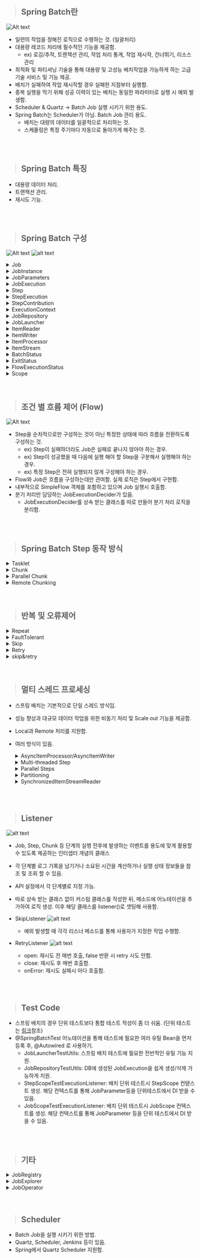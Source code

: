 > ## Spring Batch란

![Alt text](image/image-0.png)

- 일련의 작업을 정해진 로직으로 수행하는 것. (일괄처리)
- 대용량 레코드 처리에 필수적인 기능을 제공함.
  - ex) 로깅/추적, 트랜잭션 관리, 작업 처리 통계, 작업 재시작, 건너뛰기, 리소스 관리
- 최적화 및 파티셔닝 기술을 통해 대용량 및 고성능 배치작업을 가능하게 하는 고급 기술 서비스 및 기능 제공.
- 배치가 실패하여 작업 재시작할 경우 실패한 지점부터 실행함.
- 중복 실행을 막기 위해 성공 이력이 있는 배치는 동일한 파라미터로 실행 시 예외 발생함.
- Scheduler & Quartz -> Batch Job 실행 시키기 위한 용도.
- Spring Batch는 Scheduler가 아님. Batch Job 관리 용도.
  - 배치는 대량의 데이터를 일괄적으로 처리하는 것.
  - 스케줄링은 특정 주기마다 자동으로 돌아가게 해주는 것.

<br/>
<br/>

> ## Spring Batch 특징

- 대용량 데이터 처리.
- 트랜잭션 관리.
- 재시도 기능.

<br/>
<br/>

> ## Spring Batch 구성

![Alt text](image/image.png)
![alt text](image/image-16.png)

<details>
    <summary>Job</summary>

- 배치 처리 과정을 하나의 단위로 만들어 놓은 객체.
- 배치 처리 과정에 있어 전체 계층 최상단에 위치.
- SimpleJob (순차적으로 step 실행 시키는 job)
- FlowJob (특정한 조건과 흐름에 따라 Step 구성하여 실행 시키는 job)

  ![alt text](image/image-7.png)

</details>

<details>
    <summary>JobInstance</summary>

- Job 실행 될 때 생성되는 하나의 Job 논리 실행 단위이며, Job의 상태정보를 가짐.
- Job 실행 시점이 다르므로 Job 실행을 구분해야함.
- DB에서 저장된 캐시 ((Job + JobParameter)해싱) 확인 후 기존 캐시된 instance 없으면 새로 만듬.
- 기본적으로 SpringBoot는 job을 모두 실행함. 설정을 통해 ApplicationRunner 구현체를 통해 실행할 수 있도록 하기. (spring.batch.job.enabled = false)
- </details>

<details>
    <summary>JobParameters</summary>

- JobInstance 구별 역할 및 JobInstance에 보내는 매개변수 역할.
- String, Double, Long, Date 4가지 형식만 지원함.
- 생성 및 바인딩 방법.
  - 앱 실행시 주입 (Java -jar LogBatch.jar requestDate=20210101)
  - 코드로 생성 (JobParameterBuilder, DefaultJobParametersConvertor)
  - SpEL 이용 (@Value("#{jobParameter[requestDate]}"), @JobScope, @StepScope)
- Step에서 사용가능.

</details>

<details>
    <summary>JobExecution</summary>

- JobInstance 실행 결과 상태, 시작시간, 종료시간, 생성시간 등의 정보를 담고 있음.
- FAILED, COMPLETED 등 실행 결과 상태를 가지며, COMPLETED는 실행 완료로 간주되어 재실행 불가능. FAILED는 재실행 가능. 즉, 하나의 JobInstance 실행 결과가 COMPLETED가 될 때까지 JobInstance 재실행 가능.
- 캐시된 JobInstance가 있는 경우, Failed 경우에만 동일한 JobInstance 실행 가능.

  ![alt text](image/image-8.png)
  ![alt text](image/image-9.png)

</details>

<details>
    <summary>Step</summary>

- Job의 배치처리를 정의하고 컨트롤하는데 필요한 모든 정보를 가지고 있는 도메인 객체.
- 배치작업을 어떻게 구성하고 실행할 것인지 Job의 세부작업을 Task 기반으로 설정하고 명세한 객체.
- Job은 최소 1개 이상의 step을 가져야함.
- 기본 구현체
  - TaskletStep (가장 기본이 되는 클래스. Tasklet 타입의 구현체 제어)
  - PartitionStep (멀티스레드 방식으로 Step을 여러개로 분리해서 실행)
  - JobStep (Step 내에서 Job 실행. job->step->job->step)
  - FlowStep (Step 안에서 Flow 실행)
- 기본적으로 Job은 여러 Step으로 구성되며, 각 Step은 실제 해야할 일들이 정의되어 있음.

  ![alt text](image/image-10.png)

</details>

<details>
    <summary>StepExecution</summary>

- Step 실행 시도를 의미하며 실행 중 발생한 정도들을 저장하는 객체.
- Step의 시작, 종료, 상태 등의 정보, JobExecution에 저장되는 정보 외에 Read Count, Write Count, Commit Count, Skip Count 등의 정보를 가짐.
- Job이 재실행 되더라도 이미 성공한 Step은 재실행하지 않으며 실패한 Step부터 실행됨.
- Job 하나에 여러 Step이 있을 때, 실패한 Step 이후의 Step은 실행 되지 않으므로 실패 이후의 Step은 StepExecution 생성 안됨.
- StepExecution 하나라도 실패한다면 JobExecution 실패함.

  ![alt text](image/image-11.png)

</details>

<details>
  <summary>StepContribution</summary>

- 청크 프로세스의 변경사항을 버퍼링 한 후 StepExecution 업데이트하는 도메인 객체.
- 청크 커밋 직전 StepExecution의 apply 메서드를 호출하여 상태를 업데이트 함.

  ![alt text](image/image-12.png)

</details>

<details>
    <summary>ExecutionContext</summary>

- 키 값으로 된 컬렉션으로 StepExecution, JobExecution 객체 상태를 저장하고 공유하는 객체.

  - JobExecutionContext: Commit 시점에 데이터 저장. 각 Job별 하나씩 가짐. Job 간 공유 안됨. 해당 Job의 Step간 공유 가능.
  - StepExecutionContext: 실행 사이에 데이터 저장. 각 Step별 하나씩 가짐. Step 간 공유 안됨.

  ![alt text](image/image-13.png)

</details>

<details>
    <summary>JobRepository</summary>

- 위에서 설명한 모든 용어의 처리 정보와 배치 작업 정보를 저장하는 저장소.

  ![alt text](image/image-14.png)

</details>

<details>
    <summary>JobLauncher</summary>

- Job과 JobParameter 인자를 받아 Job 실행하고 최종 Client에게 JobExecution 반환.
- 동기적 실행. (기본값으로 JobExecution 획득하고 배치 처리를 완료한 이후 Client에게 JobExecution 반환. 스케줄러 배치 처리에 적합.)
- 비동기적 실행. (TaskExecutor를 SimpleAsyncTaskExecutor로 설정. JobExecution 획득 후 바로 Client에게 JobExecution 반환. http 요청에 의한 배치처리에 적합.)

  ![alt text](image/image-15.png)

</details>

<details>
    <summary>ItemReader</summary>

- Step에서 Item 읽어오는 인터페이스.
- DB, File, XML, JSON, JMS(Java Message Service) 등 다양한 데이터 소스를 읽어오는 역할.
  - FlatFileItemReader (2차원 데이터로 표현된 유형의 파일 처리)
  - StaxEventItemReader (XML 유형 파일 처리)
  - JsonItemReader (JSON 유형 파일 처리)
  - 자세한 사항은 필요할 때 찾아보기 [링크](https://tonylim.tistory.com/434)
- Spring Batch에서 지원하지 않는 Reader가 필요할 경우 인터페이스를 활용하여 직접 만들 수 있음.
- Spring의 JdbcTemplate는 분할 처리를 지원하지 않으므로(기본적으로 select만 사용할 경우 조건에 맞는 모든 데이터를 가져오므로) 개발자가 직접 limit, offset 작업을 해주어야 함. 이를 해결하기 위한 방법으로 Cursor, Paging가 있음.(DB 처리 방식)
- Cursor
  - JDBC ResultSet 기본 메커니즘을 사용함. (ResultSet이 Open 될 때마다 next() 메소드가 호출되어 DB 데이터를 반환하는 형식)
  - Streaming 형식으로 데이터를 처리함.
  - DB와 커넥션을 맺은 경우 fetchSize 만큼 조회 후 메모리에 저장. 저장된 메모리에서 하나씩 읽아옴. (fetchSize가 없으면 select 구문이 여러번 돌아 비효율적. 단, 메모리 사용량이 증가함.)
  - DB와의 SocketTimeout을 충분히 큰 값으로 설정해야 함. (하나의 Connection으로 Batch가 끝날때까지 사용되기 때문에 중간에 연결이 끊길 수 있음. 따라서 오래 걸리는 Batch는 PagingItemReader를 사용하는게 더 나음.)
- Paging

  - 한번에 Page 단위로 데이터를 처리.
  - 한번에 설정한 Page Size 만큼 데이터를 읽어옴. (페이징 단위의 결과만 메모리에 할당하므로 메모리 사용량을 줄일 수 있음.)
  - 페이지를 읽을 때 마다 Connection을 맺고 끊음. (Connection 유지 시간이 길지 않을 때 사용.)
  - Spring Batch는 offset과 limit을 PageSize에 맞게 자동으로 생성해줌. 단, 쿼리는 개별적으로 실행함.
  - 각 페이지마다 새로운 쿼리를 실행하므로 페이징시 결과를 정렬하는 것이 중요함. 따라서, Order By 사용 권장됨.

  ![alt text](image/image-6.png)

</details>

<details>
    <summary>ItemWriter</summary>

- DB, File, XML, JSON, JMS(Java Message Service) 등 다양한 형태로 데이터를 쓰는 역할.
  - FlatFileItemWriter (2차원 데이터 유형의 파일 처리)
  - StaxEventItemWriter (XML 유형 파일 처리)
  - JsonFileItemWriter (JSON 유형 파일 처리)
  - 자세한 사항은 필요할 때 찾아보기 [링크](https://tonylim.tistory.com/435)
- DB의 경우 ChunkSize 만큼 쌓아서 일괄 처리함.

</details>

<details>
    <summary>ItemProcessor</summary>

- Writer, Reader 사이에서 비즈니스 로직을 처리하는 역할.
- 필수는 아니며 비즈니스 로직을 따로 정리하기 위해 사용함.
- 주의점으로 repeatChunk 실습에서 java와 kotlin의 반복 출력 갯수가 다른데 이유는 다음과 같음.
  - List<String> 이 주어졌을때, ItemProcessor<String, String>은 List의 아이템 하나당 한번 실행되는 것이 아님. List<String> 하나를 받아 한번 실행되는 것임. List<String>의 아이템 하나 하나에 String::UpperCase 를 적용 후 전체 변환한 아이템들을 ItemProcessor로 리턴하는 것일뿐임. 즉, 아이템 하나하나에 적용을 하고 싶다면 코틀린 처럼 it->{} 을 사용하고 리턴해야함.

</details>

<details>
  <summary>ItemStream</summary>

- ItemReader와 ItemWriter 처리 과정 중 상태를 저장하고 오류가 발생하면 해당 상태를 참조하여 실패한 곳에서 재시작 하도록 지원함.
- ExecutionContext를 매개변수로 받아 상태 정보를 업데이트함.
- ItemReader, ItemWriter에서 ItemStream을 구현하고 있음.

</details>

<details>
    <summary>BatchStatus</summary>

- JobExecution과 StepExecution의 속성.
- Job과 Step의 종료 후 최종 결과 상태.
- COMPLETED, STARTING, STARTED, STOPPING, STOPPED, FAILED, ABANDONED, UNKNOWN.

</details>

<details>
    <summary>ExitStatus</summary>

- JobExecution과 StepExecution의 속성.
- Job과 Step의 실행 후 종료 되었을때의 상태.
- 기본적으로 BatchStatus와 동일한 값으로 설정함.
- UNKNOWN, EXECUTING, COMPLETED, NOOP, FAILED, STOPPED.

</details>

<details>
    <summary>FlowExecutionStatus</summary>

- FlowExecution의 속성.
- Flow 실행 후 최종 결과 상태.
- Flow 내 Step의 ExitStatus 값을 FlowExecutionStatus 값으로 저장.
- COMPLETED, STOPPED, FAILED, UNKNOWN.

</details>

<details>
    <summary>Scope</summary>

- 해당 어노테이션을 추가하면 해당 함수의 파라미터에 데이터 추가 가능.
- 해당 어노테이션을 사용하면 Bean의 생성 지점을 지정된 Scope가 실행 되는 시점으로 지연시킴.
- 장점
  - Bean 생성 지연을 통해 Application 실행되는 시점이 아닌 비즈니스 로직 처리 단계에서 Job Parameter를 할당 할 수 있음.
  - 동일한 컴포넌트 병렬 혹은 동시에 사용 시 유용함.
    - ex) 서로 다른 Step에서 하나의 Tasklet을 두고 마구잡이로 상태를 변경하는 것을 막을 수 있음.
- @JobScope
  - 해당 어노테이션과 @Bean을 사용하면 해당 컴포넌트 Job 실행 시점에 Spring Bean 생성함.
  - JobParameters, JobExecutionContext 사용 가능.
  - Step 선언문에 적용.
- @StepScope
  - 해당 어노테이션과 @Bean을 사용하면 해당 컴포넌트 Step 실행 시점에 Spring Bean으로 생성함.
  - JobParameters, JobExecutionContext, StepExecutionContext 사용 가능.
  - Tasklet, ItemReader, ItemWriter, ItemProcessor 선언문에 적용.

</details>

<br/>
<br/>

> ## 조건 별 흐름 제어 (Flow)

![Alt text](image/image-3.png)

- Step을 순차적으로만 구성하는 것이 아닌 특정한 상태에 따라 흐름을 전환하도록 구성하는 것.
  - ex) Step이 실패하더라도 Job은 실패로 끝나지 않아야 하는 경우.
  - ex) Step이 성공했을 때 다음에 실행 해야 할 Step을 구분해서 실행해야 하는 경우.
  - ex) 특정 Step은 전혀 실행되지 않게 구성해야 하는 경우.
- Flow와 Job은 흐름을 구성하는데만 관여함. 실제 로직은 Step에서 구현함.
- 내부적으로 SimpleFlow 객체를 포함하고 있으며 Job 실행시 호출함.
- 분기 처리만 담당하는 JobExecutionDecider가 있음.
  - JobExecutionDecider를 상속 받는 클래스를 따로 만들어 분기 처리 로직을 분리함.

<br/>
<br/>

> ## Spring Batch Step 동작 방식

<details>
    <summary>Tasklet</summary>

- Step 단계에서 '단일 레코드', '파일' 등 하나의 작업만 처리하는 방식.
- 각각의 처리를 하나의 트랜잭션에서 처리함.
- 파일을 읽고 처리한 다음 결과를 데이터베이스에 쓰는 등의 작업을 수행함.
- 단일 작업으로 작업이 끝날 때까지 대기 해야함.
- 대용량 데이터 처리에 적합하지 않음.
- Step은 Tasklet 단위로 처리되고, Tasklet 중에서 ChunkOrientedTasklet을 통해 Chunk를 처리함.

</details>

<details>
    <summary>Chunk</summary>

![alt text](image/image-4.png)
![alt text](image/image-5.png)

- Chunk: 데이터를 일정한 크기로 나눈 데이터 셋.
  - Chunk 단위로 나누면 전체 데이터를 한 번에 처리하지 않아도 되어 메모리 부하를 줄이고 성능을 향상시킬 수 있음.
- Step 단계에서 '단일 레코드를 묶어서' Chunk로 만들고 여러 Chunk 작업을 처리하는 방식.
- 묶인 레코드 Chunk를 각각 하나의 트랜잭션으로 처리하므로 실패시 해당 Chunk만 롤백.
- 병렬 처리를 위해 Chunk 사용하되, 순차적으로 처리하는 방식임.
- 대용량 데이터를 처리할 때 사용하며, 중복 처리나 실패한 레코드 처리 등 예외 상황에 대한 대처가 용이함.
- Reader로 하나의 데이터를 읽어옴.
- 읽어온 데이터를 Processor에서 가공.
- 가공된 데이터들을 별도의 공간에 Chunk 단위 만큼 모음.
- 다 쌓이면 Writer에 전달하고 Writer는 해당 데이터들을 일괄 저장함.
- Chunk Size vs Page Size
  - Chunk Size는 트랜잭션 범위를 설정하는 방법. 즉, 한 번에 처리할(커밋) 데이터의 수를 의미함.
  - Page Size는 처리할 데이터의 수를 설정하는 방법. 즉, 한 번에 몇개의 데이터를 처리할지 의미함.
  - 예를 들어, Chunk Size = 10, Page Size = 2 일 경우, Reader, Processor, Writer가 한번에 2개의 데이터 처리를 5번 반복하여 총 10개의 데이터를 처리해야 한번의 커밋이 발생함.
  - 따라서, 효과적인 성능 향상은 Page Size를 크게하고 해당 사이즈에 동일한 Chunk Size를 설정하여 대용량 처리 후 한번에 커밋하는 것이 좋음.
- PagingReader 주의사항
  - 페이징 처리 시 각 쿼리에 Offset, Limit를 지정해야함. 이때, 순서가 보장될 수 있도록 Order By를 사용해야 함.

</details>

<details>
    <summary>Parallel Chunk</summary>

![Alt text](image/image-1.png)

- Chunk 방식의 처리에서 더욱 빠른 처리 속도를 위해 Chunk를 독립적으로 처리하여 여러 개의 Chunk를 병렬로 처리 하는 방식.
- 여러 대의 서버에서 동시에 작업을 처리할 때 사용할 수 있음.

</details>

<details>
    <summary>Remote Chunking</summary>

![Alt text](image/image-2.png)

- 여러 대의 서버에서 대용량 데이터 처리를 수행할 때 사용함.
- 서버 간에 데이터를 공유하고 각 서버에서 병렬로 처리함.

</details>

<br/>
<br/>

> ## 반복 및 오류제어

<details>
  <summary>Repeat</summary>

- 작업을 얼마나 반복할지 제어할 수 있는 기능.
- 특정 조건이 충족 될 때까지 Step 또는 Chunk 반복하도록 설정 가능하며 RepeatOperation을 사용함. (step 반복은 실제 Step이 반복되는게 아닌 Step의 비즈니스 로직을 구현한 tasklet이 반복되는 것임.)
- 기본 구현체로 RepeatTemplate 제공.

  - RepeatStatus의 리턴 값에 따라 tasklet, chunk 반복 할지 정함.
  - RepeatStatus
    - 스프링배치의 처리가 끝났는지 판별하기 위한 열거형 (Enum)
    - CONTINUABLE(작업이 남아있음), FINISHED(더 이상의 반복 없음)
  - CompletionPolicy
    - RepeatTemplate의 iterate 메소드 안에서 반복을 중단할지 결정
    - 실행 횟수 또는 완료시기, 오류 발생시 수행할 작업에 대한 반복여부 결정
    - 정상 종료를 알리는데 사용됨.
  - ExceptionHandler
    - RepeatCallback 안에서 예외가 발생하면 RepeatTemplate가 ExceptionHandler 참조하여 예외를 다시 던질지 여부 결정함.
    - 예외를 받아 다시 던진다면 반복 종료.
    - 비정상 종료를 알리는데 사용됨.

  ![alt text](image/image-17.png)
  ![alt text](image/image-18.png)
  ![alt text](image/image-19.png)
  ![alt text](image/image-20.png)
  ![alt text](image/image-21.png)

</details>

<details>
  <summary>FaultTolerant</summary>

- Job 실행 중 오류 발생 시 장애를 처리하기 위한 기능.
- 오류가 발생하면 Step이 즉시 종료되지 않고 Retry 혹은 Skip 기능을 활성화 하여 서비스가 돌아가도록 할 수 있음.
- FaultTolerant는 청크 기반의 포로세스 기반위에 Skip, Retry 기능이 추가되어 재정의 되어 있음.
</details>

<details>
  <summary>Skip</summary>

- ItemReader, ItemProcessor, ItemWriter 에서 적용 가능.
- 데이터를 처리하는 동안 설정된 Exception 발생한 경우, 해당 처리를 건너 뛰는 기능.
- 사소한 오류에 대해 Step 실패 처리 대신 Skip을 할 수 있음.
- 오류 발생 시 스킵 설정에 의해 Item2 건너뛰고 Item3부터 다시 처리.
- ItemReader는 예외가 발생하면 해당 아이템만 스킵하고 진행.
- ItemWriter, ItemProcessor에서 예외 발생 시 Chunk의 처음으로 돌아간 뒤 스킵된 아이템을 제외한 나머지 아이템들을 가지고 처리함.
- ItemReader가 캐싱을 해놓기 때문에 따로 io 작업 하지 않으며, processor는 캐싱된 것을 받은 뒤 item2 처리 때 skip함.
- ItemWriter도 ItemProcessor 캐싱 데이터를 가져와 예외 발생한 Item Skip.
- Skip 설정 시 횟수는 총 횟수임. 즉, Reader, Processor, Writer에서 일어난 모든 Skip 횟수가 넘으면 Exception 던지고 Batch 종료.

  ![alt text](image/image-22.png)

</details>

<details>
  <summary>Retry</summary>

- ItemProcessor, ItemWriter 에서 적용 가능. (두개만 RetryTemplate 안에서 돌기 때문.)
- 설정된 Exception 발생 시 데이터 처리를 재시도하는 기능.
- Reader는 retry 기능이 없다. 오류 발생 시 Chunk 단계의 처음부터 다시 시작함.
- 예외 발생 시 재시도 대상에 포함된 예외인지와 재시도 카운터를 체크해서 retry 결정함. 만약 retry 할 수 없다면 recoverCallback을 수행함.

  ![alt text](image/image-23.png)

</details>

<details>
  <summary>skip&retry</summary>

- 기본적으로 retry 후 skip.
- retry로 예외를 처리했다면 skip은 예외가 발생하지 않은 것이 되어 작동 x.
- retry 횟수가 초과되더라도 recover에서 어떻게 처리하는지에 따라 skip 작동 유무가 다름. (recover에서 예외를 처리해버릴 수도 있기 때문.)

  ![alt text](image/image-24.png)
  ![alt text](image/image-25.png)
  ![alt text](image/image-26.png)

</details>

<br/>
<br/>

> ## 멀티 스레드 프로세싱

- 스프링 배치는 기본적으로 단일 스레드 방식임.
- 성능 향상과 대규모 데이터 작업을 위한 비동기 처리 및 Scale out 기능을 제공함.
- Local과 Remote 처리를 지원함.
- 여러 방식이 있음.
  <details>
    <summary>AsyncItemProcessor/AsyncItemWriter</summary>

  ![alt text](image/image-27.png)

  - step 안에서 해당 Processor/Writer에 별도의 스레드가 할당되어 비동기 동작하는 구조.
  - processor에서 리턴 값으로 List<Future<"T">> 반환.
  - writer는 processor에서 비동기 실행이 완료될 때까지 대기.
  - 주의할 점은 AsyncItem은 비동기 실행을 위한 박스이고 해당 로직 안에서 실제 실행하려는 Item을 SetDelegate() 해줘야 함.

  ```java
  @Bean
  public AsyncItemProcessor asyncItemProcessor() throws Exception {
      AsyncItemProcessor<Customer, Customer> asyncItemProcessor = new AsyncItemProcessor();

      asyncItemProcessor.setDelegate(customItemProcessor());
      asyncItemProcessor.setTaskExecutor(new SimpleAsyncTaskExecutor());
      // asyncItemProcessor.setTaskExecutor(taskExecutor());
      asyncItemProcessor.afterPropertiesSet();

      return asyncItemProcessor;
  }

  @Bean
  public AsyncItemWriter asyncItemWriter() throws Exception {
      AsyncItemWriter<Customer> asyncItemWriter = new AsyncItemWriter<>();

      asyncItemWriter.setDelegate(customItemWriter());
      asyncItemWriter.afterPropertiesSet();

      return asyncItemWriter;
  }

  ```

  </details>
  <details>
    <summary>Multi-threaded Step</summary>

  ![alt text](image/image-28.png)

  - Step 내에서 멀티 스레드로 Chunk 기반 처리가 이루어는 방법.
  - TaskExecutorRepeatTemplate가 반복자로 사용되며 설정된 개수 만큼의 스레드를 생성하여 수행함.
  - 각각의 스레드가 독립적으로 수행되는데, ItemReader에서 충돌 방지를 위해 Thread-Safe 한 Reader만 사용해야 함.
  - JDBCPagingItemReader, JPAPagingItemReader는 Thread-Safe 함.
  - Thread-Safe 하지 않을 경우 동시성 오류가 발생함.

  </details>
  <details>
    <summary>Parallel Steps</summary>

  ![alt text](image/image-29.png)

  - SplitState 사용해서 여러 개의 Flow를 병렬로 실행하는 구조.
  - FlowExecutionStatus에서 Flow 실행 완료 결과들을 취합하여 다음 단계로 넘어갈지 결정함.

  ```java
  @Bean
  public Job job() {
      return jobBuilderFactory.get("batchJob")
              .incrementer(new RunIdIncrementer())
              .start(flow1())
              .split(taskExecutor()).add(flow2(),flow3())
              .next(flow4())
              .end()
              .listener(new StopWatchJobListener())
              .build();
  }
  // flow1이 끝나면 flow2, flow3가 병렬 실행됨.
  // 2,3이 끝난 뒤 flow4가 실행됨.
  ```

  </details>
  <details>
    <summary>Partitioning</summary>

  ![alt text](image/image-30.png)
  ![alt text](image/image-31.png)

  - MasterStep이 SlaveStep 실행하는 구조.
  - SlaveStep은 각 스레드에 의해 독립적으로 실행되며, 독립적인 StepExecution 파라미터 환경을 구성함.
  - ItemReader, ItemProcessor, ItemWriter 등 비동기 설정이 되어 있어야 다른 step의 멀티 스레드가 동작한다는 것을 잊지 말자.
  - MasterStep = PartitionStep. 파티셔닝 기능을 수행하는 Step 구현체이며 파티셔닝 수행 후 StepExecutionAggregator를 사용해 각각의 StepExecution 정보를 최종 집계함.
  - PartitionHandler. PartitionStep에 의해 호출되며 스레드를 생성해 WorkStep을 병렬로 실행함. WorkStep에서 사용할 StepExecution 생성은 StepExecutionSplitter와 Partitioner에게 위임함. WorkStep을 병렬로 실행 후 최종 결과를 담은 StepExecution을 PartitionStep에 반환함.
  - StepExecutionSplitter. WorkStep에서 사용할 StepExecution을 gridSize 만큼 생성함. Partitioner를 통해 ExecutionContext를 얻어서 StepExecution에 매핑함.
  - Partitioner. StepExecution에 매핑할 ExecutionContext를 gridSize 만큼 생성함. 각 ExecutionContext에 저장된 정보는 WorkStep을 실행하는 스레드마다 독립적으로 참조 및 활용이 가능함.
  - 결국 Step을 실행시키기 위해 필요한 StepExecution, ExecutionContext를 만드는 과정임.

  </details>
  <details>
    <summary>SynchronizedItemStreamReader</summary>

  - Thread-Safe 하지 않은 ItemReader를 Thread-Safe 하게 처리하도록 만들어주는 역할
  - Spring Batch 4.0 부터 지원함.
  - AsyncItemProcessor의 구성과 비슷한 구성.

  ```java
  @Bean
  @StepScope
  public SynchronizedItemStreamReader<Customer> customItemReader() {
      JdbcCursorItemReader<Customer> notSafetyReader = new JdbcCursorItemReaderBuilder<Customer>()
              .fetchSize(60)
              .dataSource(dataSource)
              .rowMapper(new BeanPropertyRowMapper<>(Customer.class))
              .sql("select id, firstName, lastName, birthdate from customer")
              .name("SafetyReader")
              .build();

      return new SynchronizedItemStreamReaderBuilder<Customer>()
              .delegate(notSafetyReader)
              .build();
  }
  ```

<br/>
<br/>

> ## Listener

![alt text](image/image-32.png)

- Job, Step, Chunk 등 단계의 실행 전후에 발생하는 이벤트를 용도에 맞게 활용할 수 있도록 제공하는 인터셉터 개념의 클래스
- 각 단계별 로그 기록을 남기거나 소요된 시간을 계산하거나 실행 상태 정보들을 참조 및 조회 할 수 있음.
- API 설정에서 각 단계별로 지정 가능.
- 따로 상속 받는 클래스 없이 커스텀 클래스를 작성한 뒤, 메소드에 어노테이션을 추가하여 로직 생성. 이후 해당 클래스를 listener()로 셋팅해 사용함.
- SkipListener
  ![alt text](image/image-33.png)

  - 예외 발생할 때 각각 리스너 메소드를 통해 사용자가 지정한 작업 수행함.

- RetryListener
  ![alt text](image/image-34.png)

  - open: 재시도 전 매번 호출, false 반환 시 retry 시도 안함.
  - close: 재시도 후 매번 호출함.
  - onError: 재시도 실패시 마다 호출함.

<br/>
<br/>

> ## Test Code

- 스프링 배치의 경우 단위 테스트보다 통합 테스트 작성이 좀 더 쉬움. (단위 테스트는 [링크](https://jojoldu.tistory.com/456)참조)
- @SpringBatchTest 어노테이션을 통해 테스트에 필요한 여러 유틸 Bean을 먼저 등록 후, @Autowired 로 사용하기.
  - JobLauncherTestUtils: 스프링 배치 테스트에 필요한 전반적인 유틸 기능 지원.
  - JobRepositoryTestUtils: DB에 생성된 JobExecution을 쉽게 생성/삭제 가능하게 지원.
  - StepScopeTestExecutionListener: 배치 단위 테스트시 StepScope 컨텓스트 생성. 해당 컨텍스트를 통해 JobParameter등을 단위테스트에서 DI 받을 수 있음.
  - JobScopeTestExecutionListener: 배치 단위 테스트시 JobScope 컨텍스트를 생성. 해당 컨텍스트를 통해 JobParameter 등을 단위 테스트에서 DI 받을 수 있음.

<br/>
<br/>

> ## 기타

  <details>
    <summary>JobRegistry</summary>

- 생성된 Job을 자동으로 등록, 추적, 관리하며 여러 곳에서 Job을 생성한 경우 ApplicationContext에서 Job을 수집해서 사용할 수 있음.
- 기본 구현체로 Map 기반의 MapJobRegistry 클래스를 제공함. (JobName이 Key, job 인스턴스가 value)
- JobRegistryBeanPostProcessor: BeanPostProcessor 단계에서 bean 초기화 시 자동으로 JobRegistry에 Job 등록 시켜주는 Processor

  </details>

  <details>
    <summary>JobExplorer</summary>

- JobRepository의 readeOnly 버전.
- 실행중인 Job의 실행 정보인 JobExecution 또는 Step의 실행 정보인 StepExecution을 조회할 수 있음.

  </details>

  <details>
    <summary>JobOperator</summary>

- JobExplorer, JobRepository, JobRegistry, JobLauncher를 포함하고 있음.
- 배치의 중단, 재시작, Job 요약 등의 모니터링 가능.
- 기본 구현체로 SimpleJobOperator 클래스 제공함.

```java
@RestController
public class JobController {

 @Autowired
 private JobRegistry jobRegistry;

 @Autowired
 private JobOperator jobOperator;

 @Autowired
 private JobExplorer jobExplorer;

 @PostMapping(value = "/batch/start")
 public String start(@RequestBody JobInfo jobInfo) throws Exception {

    for(Iterator<String> iterator = jobRegistry.getJobNames().iterator(); iterator.hasNext();){

       SimpleJob job = (SimpleJob)jobRegistry.getJob(iterator.next());
       System.out.println("job name: " + job.getName());

       jobOperator.start(job.getName(), "id=" + jobInfo.getId());
    }

    return "batch is started";
 }

 @PostMapping(value = "/batch/restart")
 public String restart() throws Exception {

    for(Iterator<String> iterator = jobRegistry.getJobNames().iterator(); iterator.hasNext();){

       SimpleJob job = (SimpleJob)jobRegistry.getJob(iterator.next());
       System.out.println("job name: " + job.getName());

       JobInstance lastJobInstance = jobExplorer.getLastJobInstance(job.getName());
       JobExecution lastJobExecution = jobExplorer.getLastJobExecution(lastJobInstance);
       jobOperator.restart(lastJobExecution.getId());

    }

    return "batch is restarted";
 }

 @PostMapping(value = "/batch/stop")
 public String stop() throws Exception {

    for(Iterator<String> iterator = jobRegistry.getJobNames().iterator(); iterator.hasNext();){

       SimpleJob job = (SimpleJob)jobRegistry.getJob(iterator.next());
       System.out.println("job name: " + job.getName());

       Set<JobExecution> runningJobExecutions = jobExplorer.findRunningJobExecutions(job.getName());
       JobExecution jobExecution = runningJobExecutions.iterator().next();

       jobOperator.stop(jobExecution.getId());
    }

    return "batch is stopped";
  }
}
```

  </details>

<br/>
<br/>

> ## Scheduler

- Batch Job을 실행 시키기 위한 방법.
- Quartz, Scheduler, Jenkins 등이 있음.
- Spring에서 Quartz Scheduler 지원함.
